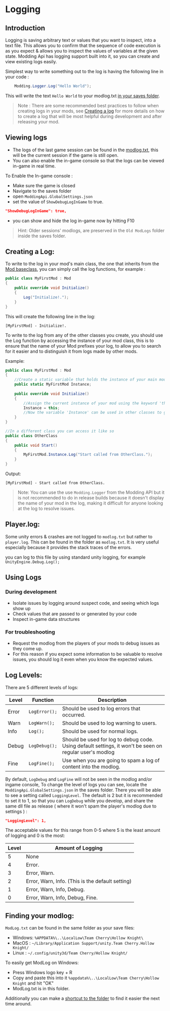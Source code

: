 # Logging

## Introduction 

Logging is saving arbitrary text or values that you want to inspect, into a text file. This allows you to confirm that the sequence of code execution is as you expect & allows you to inspect the values of variables at the given state. Modding Api has logging support built into it, so you can create and view existing logs easily.

Simplest way to write something out to the log is having the following line in your code : 
``` cs
	Modding.Logger.Log("Hello World");
```
This will write the text `Hello World` to your modlog.txt [ in your saves folder](#finding-your-modlog). 

> Note : There are some recommended best practices to follow when creating logs in your mods, see [Creating a log](#creating-a-log) for more details on how to create a log that will be most helpful during development and after releasing your mod.

## Viewing logs

 - The logs of the last game session can be found in the [modlog.txt](#finding-your-modlog), this will be the current session if the game is still open.
 - You can also enable the in-game console so that the logs can be viewed in-game in real time.

To Enable the In-game console :

 - Make sure the game is closed
 - Navigate to the saves folder 
 - open `ModdingApi.GlobalSettings.json` 
 - set the value of `ShowDebugLogInGame` to true.
``` json
"ShowDebugLogInGame": true,
```
 - you can show and hide the log in-game now by hitting F10

> Hint: Older sessions' modlogs, are preserved in the `Old ModLogs` folder inside the saves folder.


## Creating a Log:

To write to the log in your mod's main class, the one that inherits from the [Mod baseclass](https://prashantmohta.github.io/ModdingDocs/mod-baseclass.html), you can simply call the log functions, for example :  

```cs 
public class MyFirstMod : Mod
{
	public override void Initialize()
	{
		Log("Initialize!.");
	}
}
```
This will create the following line in the log:  
``` 
[MyFirstMod] - Initialize!.
```

To write to the log from any of the other classes you create, you should use the Log function by accessing the instance of your mod class, this is to ensure that the name of your Mod prefixes your log, to allow you to search for it easier and to distinguish it from logs made by other mods.
   
Example:
```cs 
public class MyFirstMod : Mod
{
	//Create a static variable that holds the instance of your main mod class
	public static MyFirstMod Instance;
	
	public override void Initialize()
	{
		//Assign the current instance of your mod using the keyword 'this`
		Instance = this;
		//Now the variable 'Instance' can be used in other classes to get hold of the current Mod instance.
	}
}

//In a different class you can access it like so
public class OtherClass
{
	public void Start()
	{
		MyFirstMod.Instance.Log("Start called from OtherClass.");
	}
}
```
Output:
``` 
[MyFirstMod] - Start called from OtherClass.
```

> Note: You can use the use `Modding.Logger` from the Modding API but it is not recommended to do in release builds because it doesn't display the name of your mod in the log, making it difficult for anyone looking at the log to resolve issues.


## Player.log:  
Some unity errors & crashes are not logged to `modlog.txt` but rather to `player.log`. This can be found in the folder as `modlog.txt`. It is very useful especially because it provides the stack traces of the errors.

you can log to this file by using standard unity logging, for example `UnityEngine.Debug.Log();`


## Using Logs 

### During development
 - Isolate issues by logging around suspect code, and seeing which logs show up
 - Check values that are passed to or generated by your code
 - Inspect in-game data structures 

### For troubleshooting
 - Request the modlog from the players of your mods to debug issues as they come up.
 - For this reason if you expect some information to be valuable to resolve issues, you should log it even when you know the expected values.

## Log Levels:  

There are 5 different levels of logs:  

| Level | Function      | Description                                                                                             |
|-------|---------------|---------------------------------------------------------------------------------------------------------|
| Error | `LogError();` | Should be used to log errors that occurred.                                         |
| Warn  | `LogWarn();`  | Should be used to log warning to users.                                                                 |  
| Info  | `Log();`      | Should be used for normal logs.                                                                         | 
| Debug | `LogDebug();` | Should be used for log to debug code. Using default settings, it won't be seen on regular user's modlog |  
| Fine  | `LogFine();`  | Use when you are going to spam a log of content into the modlog.                      |  

By default, `LogDebug` and `LogFine` will not be seen in the modlog and/or ingame console, To change the level of logs you can see, locate the `ModdingApi.GlobalSettings.json` in the saves folder. There you will be able to see a setting called `LoggingLevel`.  The default is 2 but it is recommended to set it to 1, so that you can `LogDebug` while you develop, and share the same dll file as release ( where it won't spam the player's modlog due to settings ) :

```  json
"LoggingLevel": 1,
```

The acceptable values for this range from 0-5 where 5 is the least amount of logging  and 0 is the most:  
  
| Level | Amount of Logging                                |
|-------|--------------------------------------------------|
| 5     | None                                             |  
| 4     | Error.                                           |  
| 3     | Error, Warn.                                     |  
| 2     | Error, Warn, Info. (This is the default setting) |   
| 1     | Error, Warn, Info, Debug.                        |   
| 0     | Error, Warn, Info, Debug, Fine.                  |   
   

## Finding your modlog:  
`ModLog.txt` can be found in the same folder as your save files:
- Windows: `%APPDATA%\..\LocalLow\Team Cherry\Hollow Knight\`
- MacOS  : `~/Library/Application Support/unity.Team Cherry.Hollow Knight/`
- Linux  : `~/.config/unity3d/Team Cherry/Hollow Knight/`

To easily get ModLog on Windows:
- Press Windows logo key + R
- Copy and paste this into it `%appdata%\..\LocalLow\Team Cherry\Hollow Knight` and hit "OK"
- ModLog.txt is in this folder.

Additionally you can make a [shortcut to the folder](https://www.howtogeek.com/436615/how-to-create-desktop-shortcuts-on-windows-10-the-easy-way/) to find it easier the next time around.
